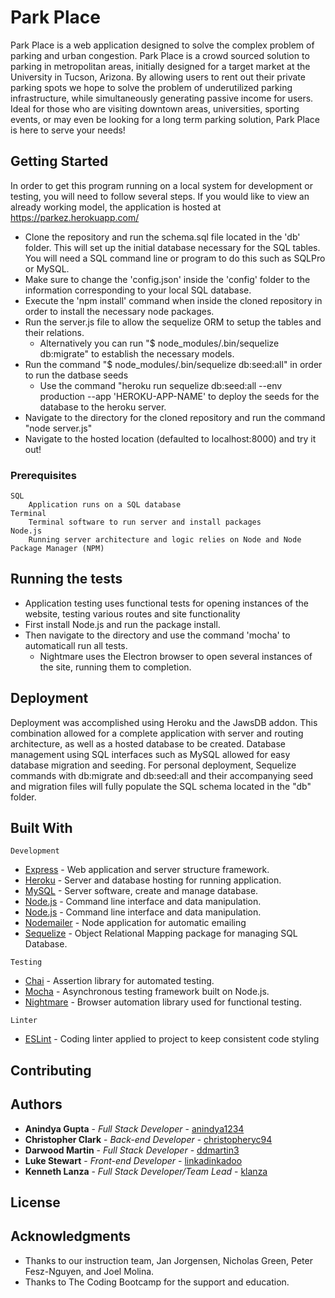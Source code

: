 # Park Place

Park Place is a web application designed to solve the complex problem of parking and urban congestion. Park Place is a crowd sourced solution to parking in metropolitan areas, initially designed for a target market at the University in Tucson, Arizona. By allowing users to rent out their private parking spots we hope to solve the problem of underutilized parking infrastructure, while simultaneously generating passive income for users. Ideal for those who are visiting downtown areas, universities, sporting events, or may even be looking for a long term parking solution, Park Place is here to serve your needs!

## Getting Started

In order to get this program running on a local system for development or testing, you will need to follow several steps. If you would like to view an already working model, the application is hosted at https://parkez.herokuapp.com/

* Clone the repository and run the schema.sql file located in the 'db' folder. This will set up the initial database necessary for the SQL tables. You will need a SQL command line or program to do this such as SQLPro or MySQL.
* Make sure to change the 'config.json' inside the 'config' folder to the information corresponding to your local SQL database.
* Execute the 'npm install' command when inside the cloned repository in order to install the necessary node packages.
* Run the server.js file to allow the sequelize ORM to setup the tables and their relations.
	* Alternatively you can run "$ node_modules/.bin/sequelize db:migrate" to establish the necessary models.
* Run the command "$ node_modules/.bin/sequelize db:seed:all" in order to run the datbase seeds
	* Use the command "heroku run sequelize db:seed:all --env production --app 'HEROKU-APP-NAME' to deploy the seeds for the database to the heroku server.
* Navigate to the directory for the cloned repository and run the command "node server.js"
* Navigate to the hosted location (defaulted to localhost:8000) and try it out!

### Prerequisites

```
SQL
	Application runs on a SQL database
Terminal
	Terminal software to run server and install packages
Node.js
	Running server architecture and logic relies on Node and Node Package Manager (NPM)
```
## Running the tests

* Application testing uses functional tests for opening instances of the website, testing various routes and site functionality
* First install Node.js and run the package install.
* Then navigate to the directory and use the command 'mocha' to automaticall run all tests.
	* Nightmare uses the Electron browser to open several instances of the site, running them to completion.

## Deployment

Deployment was accomplished using Heroku and the JawsDB addon. This combination allowed for a complete application with server and routing architecture, as well as a hosted database to be created. Database management using SQL interfaces such as MySQL allowed for easy database migration and seeding. For personal deployment, Sequelize commands with db:migrate and db:seed:all and their accompanying seed and migration files will fully populate the SQL schema located in the "db" folder.

## Built With

```
Development
```
* [Express](https://expressjs.com) - Web application and server structure framework.
* [Heroku](https://www.heroku.com/) - Server and database hosting for running application.
* [MySQL](https://www.mysql.com/) - Server software, create and manage database.
* [Node.js](https://nodejs.org/en/) - Command line interface and data manipulation.
* [Node.js](https://nodejs.org/en/) - Command line interface and data manipulation.
* [Nodemailer](https://nodemailer.com/) - Node application for automatic emailing
* [Sequelize](docs.sequelizejs.com/) - Object Relational Mapping package for managing SQL Database.
```
Testing
```
* [Chai](http://www.chaijs.com/) - Assertion library for automated testing.
* [Mocha](https://mochajs.org/) - Asynchronous testing framework built on Node.js.
* [Nightmare](http://www.nightmarejs.org/) - Browser automation library used for functional testing.
```
Linter
```
* [ESLint](https://eslint.org/) - Coding linter applied to project to keep consistent code styling
  
## Contributing

## Authors

* **Anindya Gupta** - *Full Stack Developer* - [anindya1234](https://github.com/anindya1234)
* **Christopher Clark** - *Back-end Developer* - [christopheryc94](https://github.com/christopheryc94)
* **Darwood Martin** - *Full Stack Developer* - [ddmartin3](https://github.com/ddmartin3)
* **Luke Stewart** - *Front-end Developer* - [linkadinkadoo](https://github.com/linkadinkadoo)
* **Kenneth Lanza** - *Full Stack Developer/Team Lead* - [klanza](https://github.com/klanza)


## License


## Acknowledgments

* Thanks to our instruction team, Jan Jorgensen, Nicholas Green, Peter Fesz-Nguyen, and Joel Molina.
* Thanks to The Coding Bootcamp for the support and education.
